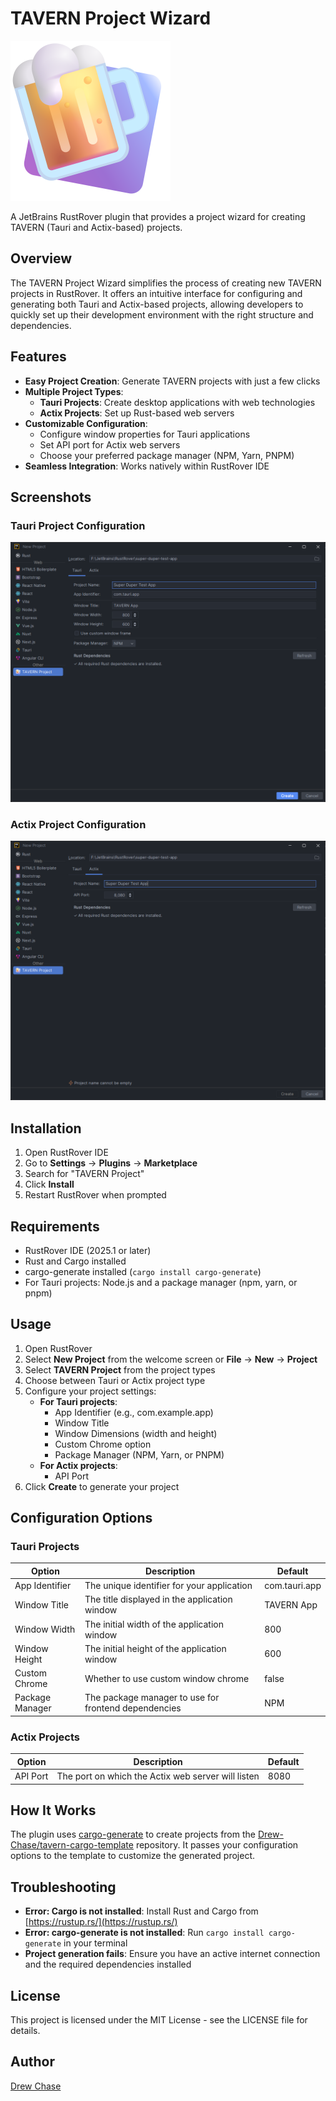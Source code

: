 # TAVERN Project Wizard
<img src="src/main/resources/tavern-logo.png" width="256" alt="TAVERN Logo" height="256">   

A JetBrains RustRover plugin that provides a project wizard for creating TAVERN (Tauri and Actix-based) projects.

## Overview

The TAVERN Project Wizard simplifies the process of creating new TAVERN projects in RustRover. It offers an intuitive interface for configuring and generating both Tauri and Actix-based projects, allowing developers to quickly set up their development environment with the right structure and dependencies.

## Features

- **Easy Project Creation**: Generate TAVERN projects with just a few clicks
- **Multiple Project Types**:
    - **Tauri Projects**: Create desktop applications with web technologies
    - **Actix Projects**: Set up Rust-based web servers
- **Customizable Configuration**:
    - Configure window properties for Tauri applications
    - Set API port for Actix web servers
    - Choose your preferred package manager (NPM, Yarn, PNPM)
- **Seamless Integration**: Works natively within RustRover IDE

## Screenshots

### Tauri Project Configuration

![Tauri Project Configuration](docs/screenshots/tauri-project-form.png)

### Actix Project Configuration

![Actix Project Configuration](docs/screenshots/actix-project-form.png)

## Installation

1. Open RustRover IDE
2. Go to **Settings** → **Plugins** → **Marketplace**
3. Search for "TAVERN Project"
4. Click **Install**
5. Restart RustRover when prompted

## Requirements

- RustRover IDE (2025.1 or later)
- Rust and Cargo installed
- cargo-generate installed (`cargo install cargo-generate`)
- For Tauri projects: Node.js and a package manager (npm, yarn, or pnpm)

## Usage

1. Open RustRover
2. Select **New Project** from the welcome screen or **File** → **New** → **Project**
3. Select **TAVERN Project** from the project types
4. Choose between Tauri or Actix project type
5. Configure your project settings:
    - **For Tauri projects**:
        - App Identifier (e.g., com.example.app)
        - Window Title
        - Window Dimensions (width and height)
        - Custom Chrome option
        - Package Manager (NPM, Yarn, or PNPM)
    - **For Actix projects**:
        - API Port
6. Click **Create** to generate your project

## Configuration Options

### Tauri Projects

| Option          | Description                                          | Default       |
|-----------------|------------------------------------------------------|---------------|
| App Identifier  | The unique identifier for your application           | com.tauri.app |
| Window Title    | The title displayed in the application window        | TAVERN App    |
| Window Width    | The initial width of the application window          | 800           |
| Window Height   | The initial height of the application window         | 600           |
| Custom Chrome   | Whether to use custom window chrome                  | false         |
| Package Manager | The package manager to use for frontend dependencies | NPM           |

### Actix Projects

| Option   | Description                                        | Default |
|----------|----------------------------------------------------|---------|
| API Port | The port on which the Actix web server will listen | 8080    |

## How It Works

The plugin uses [cargo-generate](https://github.com/cargo-generate/cargo-generate) to create projects from the [Drew-Chase/tavern-cargo-template](https://github.com/Drew-Chase/tavern-cargo-template) repository. It passes your configuration options to the template to customize the generated project.

## Troubleshooting

- **Error: Cargo is not installed**: Install Rust and Cargo from [https://rustup.rs/](https://rustup.rs/)
- **Error: cargo-generate is not installed**: Run `cargo install cargo-generate` in your terminal
- **Project generation fails**: Ensure you have an active internet connection and the required dependencies installed

## License

This project is licensed under the MIT License - see the LICENSE file for details.

## Author

[Drew Chase](https://github.com/drew-chase)
